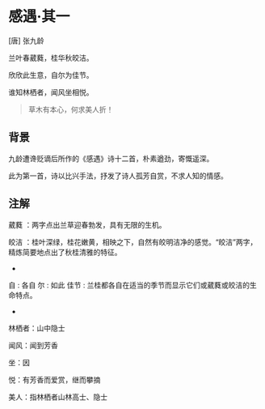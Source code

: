 # 感遇·其一

[唐] 张九龄

兰叶春葳蕤，桂华秋皎洁。

欣欣此生意，自尔为佳节。

谁知林栖者，闻风坐相悦。

> 草木有本心，何求美人折！



## 背景

九龄遭谗贬谪后所作的《感遇》诗十二首，朴素遒劲，寄慨遥深。

此为第一首，诗以比兴手法，抒发了诗人孤芳自赏，不求人知的情感。


## 注解

葳蕤 ：两字点出兰草迎春勃发，具有无限的生机。

皎洁 ：桂叶深绿，桂花嫩黄，相映之下，自然有皎明洁净的感觉。“皎洁”两字，精炼简要地点出了秋桂清雅的特征。

-

自 : 各自 
尔 : 如此
佳节 : 兰桂都各自在适当的季节而显示它们或葳蕤或皎洁的生命特点。

-

林栖者：山中隐士

闻风：闻到芳香

坐：因

悦：有芳香而爱赏，继而攀摘

美人：指林栖者山林高士、隐士
